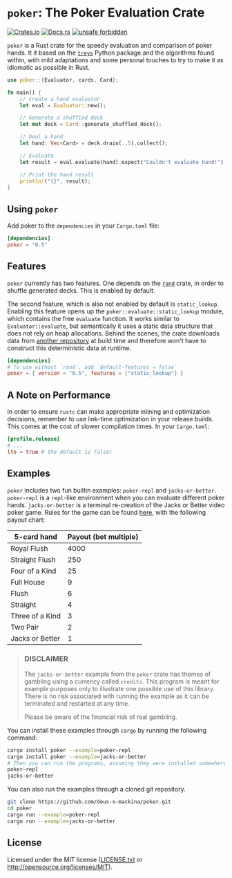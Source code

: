 # `poker`: The Poker Evaluation Crate

[![Crates.io](https://img.shields.io/crates/v/poker)](https://crates.io/crates/poker)
[![Docs.rs](https://docs.rs/poker/badge.svg)](https://docs.rs/poker)
[![unsafe forbidden](https://img.shields.io/badge/unsafe-forbidden-success.svg)](https://github.com/rust-secure-code/safety-dance/)

`poker` is a Rust crate for the speedy evaluation and comparison of poker hands.
It it based on the [`treys`](https://github.com/ihendley/treys) Python package
and the algorithms found within, with mild adaptations and some personal touches
to try to make it as idiomatic as possible in Rust.

```rust
use poker::{Evaluator, cards, Card};

fn main() {
    // Create a hand evaluator
    let eval = Evaluator::new();

    // Generate a shuffled deck
    let mut deck = Card::generate_shuffled_deck();

    // Deal a hand
    let hand: Vec<Card> = deck.drain(..5).collect();

    // Evaluate
    let result = eval.evaluate(hand).expect("Couldn't evaluate hand!");

    // Print the hand result
    println!("{}", result);
}
```

## Using `poker`

Add poker to the `dependencies` in your `Cargo.toml` file:

```toml
[dependencies]
poker = "0.5"
```

## Features

`poker` currently has two features. One depends on the
[`rand`](https://crates.io/crates/rand) crate, in order to shuffle generated
decks. This is enabled by default.

The second feature, which is also not enabled by default is `static_lookup`.
Enabling this feature opens up the `poker::evaluate::static_lookup` module,
which contains the free `evaluate` function. It works similar to
`Evaluator::evaluate`, but semantically it uses a static data structure that
does not rely on heap allocations. Behind the scenes, the crate downloads data
from [another repository](https://github.com/deus-x-mackina/poker-lookup-table)
at build time and therefore won't have to construct this deterministic data at runtime.

```toml
[dependencies]
# To use without `rand`, add `default-features = false`
poker = { version = "0.5", features = ["static_lookup"] }
```

## A Note on Performance

In order to ensure `rustc` can make appropriate inlining and optimization decisions,
remember to use link-time optimization in your release builds. This comes at the cost
of slower compilation times. In your `Cargo.toml`:

```toml
[profile.release]
# ...
lto = true # the default is false!
```

## Examples

`poker` includes two fun builtin examples: `poker-repl` and `jacks-or-better`.
`poker-repl` is a `repl`-like environment when you can evaluate different poker
hands. `jacks-or-better` is a terminal re-creation of the Jacks or Better video
poker game. Rules for the game can be found
[here](https://www.liveabout.com/jacks-or-better-video-poker-2727991), with the
following payout chart:

| 5-card hand     | Payout (bet multiple) |
|-----------------|-----------------------|
| Royal Flush     | 4000                  |
| Straight Flush  | 250                   |
| Four of a Kind  | 25                    |
| Full House      | 9                     |
| Flush           | 6                     |
| Straight        | 4                     |
| Three of a Kind | 3                     |
| Two Pair        | 2                     |
| Jacks or Better | 1                     |



> ### DISCLAIMER
>
> The `jacks-or-better` example from the `poker` crate has themes of gambling
> using a currency called `credits`. This program is meant for example purposes
> only to illustrate one possible use of this library. There is no risk
> associated with running the example as it can be terminated and restarted at
> any time.
>
> Please be aware of the financial risk of real gambling.

You can install these examples through `cargo` by running the following command:

```bash
cargo install poker --example=poker-repl
cargo install poker --example=jacks-or-better
# Then you can run the programs, assuming they were installed somewhere in $PATH
poker-repl
jacks-or-better
```

You can also run the examples through a cloned git repository.

```bash
git clone https://github.com/deus-x-mackina/poker.git
cd poker
cargo run --example=poker-repl
cargo run --example=jacks-or-better
```

## License

Licensed under the MIT license ([LICENSE.txt](LICENSE.txt) or
<http://opensource.org/licenses/MIT>).

